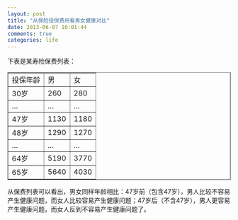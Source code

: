 ```yaml
---
layout: post
title: "从保险投保费用看男女健康对比"
date: 2013-06-07 10:01:44
comments: true
categories: life
---
```

下表是某寿险保费列表：
<table border="1" align="center">
<tr><td>投保年龄</td><td>男</td><td>女</td></tr>
<tr><td>30岁</td><td>260</td><td>280</td></tr>
<tr><td>…</td><td>…</td><td>…</td></tr>
<tr><td>47岁</td><td>1130</td><td>1180</td></tr>
<tr><td>48岁</td><td>1290</td><td>1270</td></tr>
<tr><td>…</td><td>…</td><td>…</td></tr>
<tr><td>64岁</td><td>5190</td><td>3770</td></tr>
<tr><td>65岁</td><td>5640</td><td>4030</td></tr>
</table>
从保费列表可以看出，男女同样年龄相比：47岁前（包含47岁），男人比较不容易产生健康问题，而女人比较容易产生健康问题；47岁后（不含47岁），男人更容易产生健康问题，而女人反到不容易产生健康问题了。